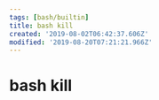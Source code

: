 ```yaml
---
tags: [bash/builtin]
title: bash kill
created: '2019-08-02T06:42:37.606Z'
modified: '2019-08-20T07:21:21.966Z'
---
```


# bash kill
